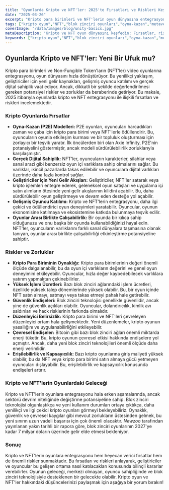 ```yaml
---
title: "Oyunlarda Kripto ve NFT'ler: 2025'te Fırsatları ve Riskleri Keşfetmek"
date: "2025-03-26"
excerpt: "Kripto para birimleri ve NFT'lerin oyun dünyasına entegrasyonunun heyecan verici potansiyelini ve barındırdığı riskleri keşfedin. Kazanmak için oyna modelleri, blok zinciri oyunları ve dijital sahipliğin geleceği hakkında bilgi edinin."
tags: ["kripto oyun","NFT","blok zinciri oyunları","oyna-kazan","metaverse","dijital varlıklar"]
coverImage: "/data/images/blog/unity-basics.jpg"
metaDescription: "Kripto ve NFT oyun dünyasını keşfedin: Fırsatlar, riskler, kazanmak için oyna modelleri ve 2025'te video oyunlarında blok zinciri entegrasyonunun geleceği."
keywords: ["kripto oyun","NFT","blok zinciri oyunları","oyna-kazan","metaverse","dijital varlıklar","oyun geliştirme","dijital sahiplik"]
---
```


## Oyunlarda Kripto ve NFT'ler: Yeni Bir Ufuk mu?

Kripto para birimleri ve Non-Fungible Token'ların (NFT'ler) video oyunlarına entegrasyonu, oyun dünyasını hızla dönüştürüyor. Bu yenilikçi yaklaşım, geliştiriciler için yeni gelir kaynakları, gelişmiş oyuncu katılımı ve gerçek dijital sahiplik vaat ediyor. Ancak, dikkatli bir şekilde değerlendirilmesi gereken potansiyel riskler ve zorluklar da beraberinde getiriyor. Bu makale, 2025 itibarıyla oyunlarda kripto ve NFT entegrasyonu ile ilişkili fırsatları ve riskleri incelemektedir.

### Kripto Oyunlarda Fırsatlar

*   **Oyna-Kazan (P2E) Modelleri:** P2E oyunları, oyuncuları harcadıkları zaman ve çaba için kripto para birimi veya NFT'lerle ödüllendirir. Bu, oyuncuların oyunla etkileşim kurması ve bir topluluk oluşturması için zorlayıcı bir teşvik yaratır. İlk öncülerden biri olan Axie Infinity, P2E'nin potansiyelini göstermiştir, ancak modeli sürdürülebilirlik zorluklarıyla karşılaşmıştır.
*   **Gerçek Dijital Sahiplik:** NFT'ler, oyuncuların karakterler, silahlar veya sanal arazi gibi benzersiz oyun içi varlıklara sahip olmalarını sağlar. Bu varlıklar, ikincil pazarlarda takas edilebilir ve oyunculara dijital varlıkları üzerinde daha fazla kontrol sağlar.
*   **Geliştiriciler için Yeni Gelir Akışları:** Geliştiriciler, NFT'ler satarak veya kripto işlemleri entegre ederek, geleneksel oyun satışları ve uygulama içi satın alımların ötesinde yeni gelir akışlarının kilidini açabilir. Bu, daha sürdürülebilir oyun geliştirmeye ve devam eden desteğe yol açabilir.
*   **Gelişmiş Oyuncu Katılımı:** Kripto ve NFT'lerin entegrasyonu, daha ilgi çekici ve ödüllendirici oyun deneyimleri yaratabilir. Oyuncular, oyunun ekonomisine katılmaya ve ekosistemine katkıda bulunmaya teşvik edilir.
*   **Oyunlar Arası Birlikte Çalışabilirlik:** Bir oyunda bir kılıca sahip olduğunuzu ve onu başka bir oyunda kullanabildiğinizi hayal edin. NFT'ler, oyuncuların varlıklarını farklı sanal dünyalara taşımasına olanak tanıyan, oyunlar arası birlikte çalışabilirliği etkinleştirme potansiyeline sahiptir.

### Riskler ve Zorluklar

*   **Kripto Para Biriminin Oynaklığı:** Kripto para birimlerinin değeri önemli ölçüde dalgalanabilir, bu da oyun içi varlıkların değerini ve genel oyun deneyimini etkileyebilir. Oyuncular, hızla değer kaybedebilecek varlıklara yatırım yapmaktan çekinebilirler.
*   **Yüksek İşlem Ücretleri:** Bazı blok zinciri ağlarındaki işlem ücretleri, özellikle yüksek talep dönemlerinde yüksek olabilir. Bu, bir oyun içinde NFT satın almayı, satmayı veya takas etmeyi pahalı hale getirebilir.
*   **Güvenlik Endişeleri:** Blok zinciri teknolojisi genellikle güvenlidir, ancak yine de güvenlik açıkları olabilir. Oyuncular, dolandırıcılık, kimlik avı saldırıları ve hack risklerinin farkında olmalıdır.
*   **Düzenleyici Belirsizlik:** Kripto para birimi ve NFT'leri çevreleyen düzenleyici ortam hala gelişmektedir. Yeni düzenlemeler, kripto oyunun yasallığını ve uygulanabilirliğini etkileyebilir.
*   **Çevresel Endişeler:** Bitcoin gibi bazı blok zinciri ağları önemli miktarda enerji tüketir. Bu, kripto oyunun çevresel etkisi hakkında endişelere yol açmıştır. Ancak, daha yeni blok zinciri teknolojileri önemli ölçüde daha enerji verimlidir.
*   **Erişilebilirlik ve Kapsayıcılık:** Bazı kripto oyunlarına giriş maliyeti yüksek olabilir, bu da NFT veya kripto para birimi satın almaya gücü yetmeyen oyuncuları dışlayabilir. Bu, erişilebilirlik ve kapsayıcılık konusunda endişeleri artırır.

### Kripto ve NFT'lerin Oyunlardaki Geleceği

Kripto ve NFT'lerin oyunlara entegrasyonu hala erken aşamalarında, ancak sektörü devrim niteliğinde değiştirme potansiyeline sahip. Blok zinciri teknolojisi olgunlaştıkça ve yeni kullanım durumları ortaya çıktıkça, daha yenilikçi ve ilgi çekici kripto oyunları görmeyi bekleyebiliriz. Oynaklık, güvenlik ve çevresel kaygılar gibi mevcut zorlukların üstesinden gelmek, bu yeni sınırın uzun vadeli başarısı için çok önemli olacaktır. *Newzoo* tarafından yayınlanan yakın tarihli bir rapora göre, blok zinciri oyunlarının 2027'ye kadar 7 milyar doların üzerinde gelir elde etmesi bekleniyor.

### Sonuç

Kripto ve NFT'lerin oyunlara entegrasyonu hem heyecan verici fırsatlar hem de önemli riskler sunmaktadır. Bu fırsatları ve riskleri anlayarak, geliştiriciler ve oyuncular bu gelişen ortama nasıl katılacakları konusunda bilinçli kararlar verebilirler. Oyunun geleceği, merkezi olmayan, oyuncu sahipliğinde ve blok zinciri teknolojisiyle desteklenen bir gelecekte olabilir. Kripto oyun ve NFT'ler hakkındaki düşüncelerinizi paylaşmak için aşağıya bir yorum bırakın!
    